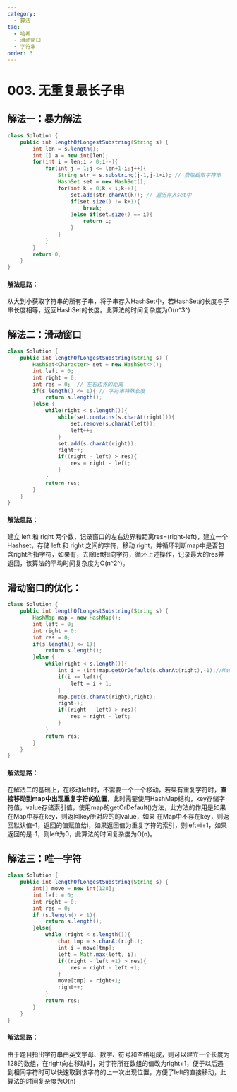```yaml
---
category: 
  - 算法
tag: 
  - 哈希
  - 滑动窗口
  - 字符串
order: 3
---
```

# 003. 无重复最长子串

<Badge text="中等" type="warning" vertical="middle" />

## 解法一：暴力解法

```java
class Solution {
    public int lengthOfLongestSubstring(String s) {
        int len = s.length();
        int [] a = new int[len];
        for(int i = len;i > 0;i--){
            for(int j = 1;j <= len+1-i;j++){
                String str = s.substring(j-1,j-1+i); // 获取截取字符串
                HashSet set = new HashSet();
                for(int k = 0;k < i;k++){
                    set.add(str.charAt(k)); // 遍历存入set中
                    if(set.size() != k+1){
                        break;
                    }else if(set.size() == i){
                        return i;
                    }
                }
            }
        }
        return 0;
    }
}
```

#### 解法思路：

从大到小获取字符串的所有子串，将子串存入HashSet中，若HashSet的长度与子串长度相等，返回HashSet的长度。此算法的时间复杂度为O(n^3^)

## 解法二：滑动窗口

```java
class Solution {
    public int lengthOfLongestSubstring(String s) {
        HashSet<Character> set = new HashSet<>();
        int left = 0;
        int right = 0;
        int res = 0;  // 左右边界的距离
        if(s.length() <= 1){ // 字符串特殊长度
            return s.length();
        }else {
            while(right < s.length()){
                while(set.contains(s.charAt(right))){
                    set.remove(s.charAt(left));
                    left++;
                }
                set.add(s.charAt(right));
                right++;
                if((right - left) > res){
                    res = right - left;
                }
            }
            return res;
        }
    }
}
```

#### 解法思路：

建立 left 和 right 两个数，记录窗口的左右边界和距离res=(right-left)，建立一个Hashset，存储 left 和 right 之间的字符，移动 right，并循环判断map中是否包含right所指字符，如果有，去除left指向字符，循环上述操作，记录最大的res并返回，该算法的平均时间复杂度为O(n^2^)。

## 滑动窗口的优化：

```java
class Solution {
    public int lengthOfLongestSubstring(String s) {
        HashMap map = new HashMap();
        int left = 0;
        int right = 0;
        int res = 0;
        if(s.length() <= 1){
            return s.length();
        }else {
            while(right < s.length()){
                int i = (int)map.getOrDefault(s.charAt(right),-1);//Map中会存储一一对应的key和value。，如果 在Map中存在key，则返回key所对应的的value。如果 在Map中不存在key，则返回默认值。
                if(i >= left){
                    left = i + 1;
                }
                map.put(s.charAt(right),right);
                right++;
                if((right - left) > res){
                    res = right - left;
                }
            }
            return res;
        }
    }
}
```

#### 解法思路：

在解法二的基础上，在移动left时，不需要一个一个移动，若果有重复字符时，**直接移动到map中出现重复字符的位置**，此时需要使用HashMap结构，key存储字符值，value存储索引值，使用map的getOrDefault()方法，此方法的作用是如果在Map中存在key，则返回key所对应的的value，如果 在Map中不存在key，则返回默认值-1，返回的值赋值给i，如果返回值为重复字符的索引，则left=i+1，如果返回的是-1，则left为0，此算法的时间复杂度为O(n)。

## 解法三：唯一字符

```java
class Solution {
    public int lengthOfLongestSubstring(String s) {
        int[] move = new int[128];
        int left = 0;
        int right = 0;
        int res = 0;
        if (s.length() < 1){
            return s.length();
        }else{
            while (right < s.length()){
                char tmp = s.charAt(right);
                int i = move[tmp];
                left = Math.max(left, i);
                if((right - left +1) > res){
                    res = right - left +1;
                }
                move[tmp] = right+1;
                right++;
            }
            return res;
        }
    }
}
```

#### 解法思路：

由于题目指出字符串由英文字母、数字、符号和空格组成，则可以建立一个长度为128的数组，在right向右移动时，对字符所在数组的值改为right+1，便于以后遇到相同字符时可以快速取到该字符的上一次出现位置，方便了left的直接移动，此算法的时间复杂度为O(n)